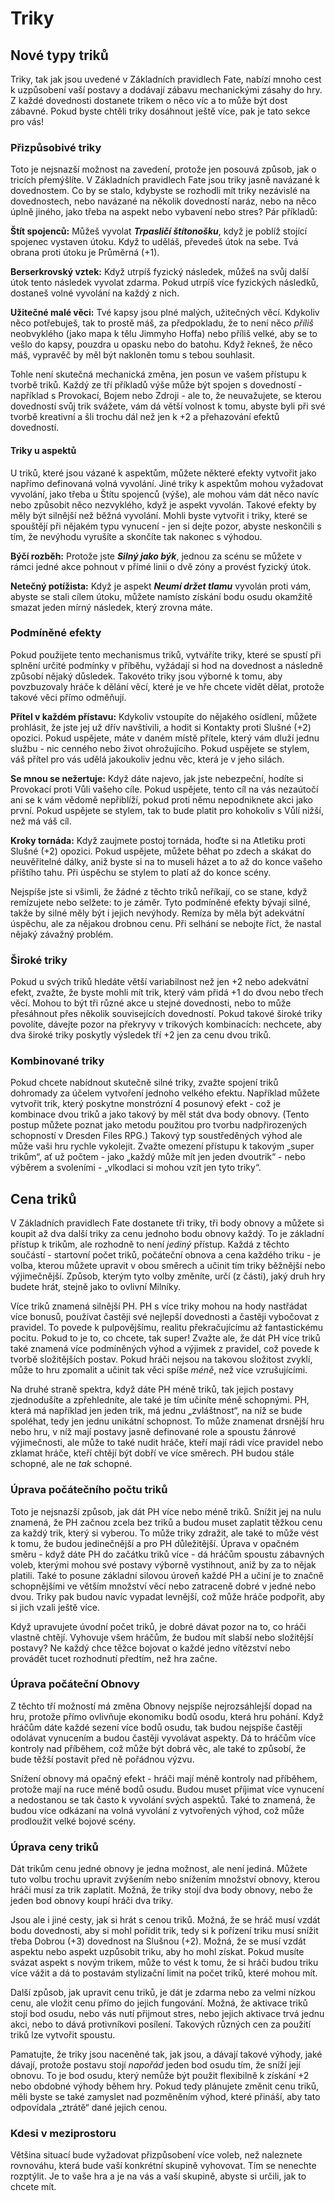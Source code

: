 # Triky
  
## Nové typy triků
  
Triky, tak jak jsou uvedené v Základních pravidlech Fate, nabízí mnoho cest k uzpůsobení vaší postavy a dodávají zábavu mechanickými zásahy do hry. Z každé dovednosti dostanete trikem o něco víc a to může být dost zábavné. Pokud byste chtěli triky dosáhnout ještě více, pak je tato sekce pro vás\!
  
### Přizpůsobivé triky
  
Toto je nejsnazší možnost na zavedení, protože jen posouvá způsob, jak o tricích přemýšlíte. V Základních pravidlech Fate jsou triky jasně navázané k dovednostem. Co by se stalo, kdybyste se rozhodli mít triky nezávislé na dovednostech, nebo navázané na několik dovedností naráz, nebo na něco úplně jiného, jako třeba na aspekt nebo vybavení nebo stres? Pár příkladů:
  
**Štít spojenců:** Můžeš vyvolat **_Trpasličí štítonošku_**, když je poblíž stojící spojenec vystaven útoku. Když to uděláš, převedeš útok na sebe. Tvá obrana proti útoku je Průměrná (+1).
  
**Berserkrovský vztek:** Když utrpíš fyzický následek, můžeš na svůj další útok tento následek vyvolat zdarma. Pokud utrpíš více fyzických následků, dostaneš volné vyvolání na každý z nich.
  
**Užitečné malé věci:** Tvé kapsy jsou plné malých, užitečných věcí. Kdykoliv něco potřebuješ, tak to prostě máš, za předpokladu, že to není něco _příliš_ neobvyklého (jako mapa k tělu Jimmyho Hoffa) nebo příliš velké, aby se to vešlo do kapsy, pouzdra u opasku nebo do batohu. Když řekneš, že něco máš, vypravěč by měl být nakloněn tomu s tebou souhlasit.
  
Tohle není skutečná mechanická změna, jen posun ve vašem přístupu k tvorbě triků. Každý ze tří příkladů výše může být spojen s dovedností - například s Provokací, Bojem nebo Zdroji - ale to, že neuvažujete, se kterou dovedností svůj trik svážete, vám dá větší volnost k tomu, abyste byli při své tvorbě kreativní a šli trochu dál než jen k +2 a přehazování efektů dovedností.
  
#### Triky u aspektů
  
U triků, které jsou vázané k aspektům, můžete některé efekty vytvořit jako napřímo definovaná volná vyvolání. Jiné triky k aspektům mohou vyžadovat vyvolání, jako třeba u Štítu spojenců (výše), ale mohou vám dát něco navíc nebo způsobit něco nezvyklého, když je aspekt vyvolán. Takové efekty by měly být silnější než běžná vyvolání. Mohli byste vytvořit i triky, které se spouštějí při nějakém typu vynucení - jen si dejte pozor, abyste neskončili s tím, že nevýhodu vyrušíte a skončíte tak nakonec s výhodou.
  
**Býčí rozběh:** Protože jste **_Silný jako býk_**, jednou za scénu se můžete v rámci jedné akce pohnout v přímé linii o dvě zóny a provést fyzický útok.
  
**Netečný potížista:** Když je aspekt **_Neumí držet tlamu_** vyvolán proti vám, abyste se stali cílem útoku, můžete namísto získání bodu osudu okamžitě smazat jeden mírný následek, který zrovna máte.
  


### Podmíněné efekty
  
Pokud použijete tento mechanismus triků, vytváříte triky, které se spustí při splnění určité podmínky v příběhu, vyžádají si hod na dovednost a následně způsobí nějaký důsledek. Takovéto triky jsou výborné k tomu, aby povzbuzovaly hráče k dělání věcí, které je ve hře chcete vidět dělat, protože takové věci přímo odměňují.
  
**Přítel v každém přístavu:** Kdykoliv vstoupíte do nějakého osídlení, můžete prohlásit, že jste jej už dřív navštívili, a hodit si Kontakty proti Slušné (+2) opozici. Pokud uspějete, máte v daném místě přítele, který vám dluží jednu službu - nic cenného nebo život ohrožujícího. Pokud uspějete se stylem, váš přítel pro vás udělá jakoukoliv jednu věc, která je v jeho silách.
  
**Se mnou se nežertuje:** Když dáte najevo, jak jste nebezpeční, hodíte si Provokací proti Vůli vašeho cíle. Pokud uspějete, tento cíl na vás nezaútočí ani se k vám vědomě nepřiblíží, pokud proti němu nepodniknete akci jako první. Pokud uspějete se stylem, tak to bude platit pro kohokoliv s Vůlí nižší, než má váš cíl.
  
**Kroky tornáda:** Když zaujmete postoj tornáda, hoďte si na Atletiku proti Slušné (+2) opozici. Pokud uspějete, můžete běhat po zdech a skákat do neuvěřitelné dálky, aniž byste si na to museli házet a to až do konce vašeho příštího tahu. Při úspěchu se stylem to platí až do konce scény.
  
Nejspíše jste si všimli, že žádné z těchto triků neříkají, co se stane, když remízujete nebo selžete: to je záměr. Tyto podmíněné efekty bývají silné, takže by silné měly být i jejich nevýhody. Remíza by měla být adekvátní úspěchu, ale za nějakou drobnou cenu. Při selhání se nebojte říct, že nastal nějaký závažný problém.
  
### Široké triky
  
Pokud u svých triků hledáte větší variabilnost než jen +2 nebo adekvátní efekt, zvažte, že byste mohli mít trik, který vám přidá +1 do dvou nebo třech věcí. Mohou to být tři různé akce u stejné dovednosti, nebo to může přesáhnout přes několik souvisejících dovedností. Pokud takové široké triky povolíte, dávejte pozor na překryvy v trikových kombinacích: nechcete, aby dva široké triky poskytly výsledek tří +2 jen za cenu dvou triků.
  
### Kombinované triky
  
Pokud chcete nabídnout skutečně silné triky, zvažte spojení triků dohromady za účelem vytvoření jednoho velkého efektu. Například můžete vytvořit trik, který poskytne monstrózní 4 posunový efekt - což je kombinace dvou triků a jako takový by měl stát dva body obnovy. (Tento postup můžete poznat jako metodu použitou pro tvorbu nadpřirozených schopností v Dresden Files RPG.) Takový typ soustředěných výhod ale může vaši hru rychle vykolejit. Zvažte omezení přístupu k takovým „super trikům“, ať už počtem - jako „každý může mít jen jeden dvoutrik“ - nebo výběrem a svoleními - „vlkodlaci si mohou vzít jen tyto triky“.
  

  
## Cena triků
  
V Základních pravidlech Fate dostanete tři triky, tři body obnovy a můžete si koupit až dva další triky za cenu jednoho bodu obnovy každý. To je základní přístup k trikům, ale rozhodně to není _jediný_ přístup. Každá z těchto součástí - startovní počet triků, počáteční obnova a cena každého triku - je volba, kterou můžete upravit v obou směrech a učinit tím triky běžnější nebo výjimečnější. Způsob, kterým tyto volby změníte, určí (z části), jaký druh hry budete hrát, stejně jako to ovlivní Milníky.
  
Více triků znamená silnější PH. PH s více triky mohou na hody nastřádat více bonusů, používat častěji své nejlepší dovednosti a častěji vybočovat z pravidel. To povede k pulpovějšímu, realitu překračujícímu až fantastickému pocitu. Pokud to je to, co chcete, tak super\! Zvažte ale, že dát PH více triků také znamená více podmíněných výhod a výjimek z pravidel, což povede k tvorbě složitějších postav. Pokud hráči nejsou na takovou složitost zvyklí, může to hru zpomalit a učinit tak věci spíše _méně_, než více vzrušujícími.
  
Na druhé straně spektra, když dáte PH méně triků, tak jejich postavy zjednodušíte a zpřehledníte, ale také je tím učiníte méně schopnými. PH, která má například jen jeden trik, má jednu „zvláštnost“, na níž se bude spoléhat, tedy jen jednu unikátní schopnost. To může znamenat drsnější hru nebo hru, v níž mají postavy jasně definované role a spoustu žánrové výjimečnosti, ale může to také nudit hráče, kteří mají rádi více pravidel nebo zklamat hráče, kteří chtějí být dobří ve více směrech. PH budou stále schopné, ale ne _tak_ schopné.
  
### Úprava počátečního počtu triků
  
Toto je nejsnazší způsob, jak dát PH více nebo méně triků. Snížit jej na nulu znamená, že PH začnou zcela bez triků a budou muset zaplatit těžkou cenu za každý trik, který si vyberou. To může triky zdražit, ale také to může vést k tomu, že budou jedinečnější a pro PH důležitější. Úprava v opačném směru - když dáte PH do začátku triků více - dá hráčům spoustu zábavných voleb, kterými mohou své postavy výborně vystihnout, aniž by za to nějak platili. Také to posune základní silovou úroveň každé PH a učiní je to značně schopnějšími ve větším množství věcí nebo zatraceně dobré v jedné nebo dvou. Triky pak budou navíc vypadat levnější, což může hráče podpořit, aby si jich vzali ještě více.
  
Když upravujete úvodní počet triků, je dobré dávat pozor na to, co hráči vlastně chtějí. Vyhovuje všem hráčům, že budou mít slabší nebo složitější postavy? Ne každý chce těžce bojovat o každé jedno vítězství nebo provádět tucet rozhodnutí předtím, než hra začne.
  
  
### Úprava počáteční Obnovy
  
Z těchto tří možností má změna Obnovy nejspíše nejrozsáhlejší dopad na hru, protože přímo ovlivňuje ekonomiku bodů osodu, která hru pohání. Když hráčům dáte každé sezení více bodů osudu, tak budou nejspíše častěji odolávat vynucením a budou častěji vyvolávat aspekty. Dá to hráčům více kontroly nad příběhem, což může být dobrá věc, ale také to způsobí, že bude těžší postavit před ně pořádnou výzvu.
  
Snížení obnovy má opačný efekt - hráči mají méně kontroly nad příběhem, protože mají na ruce méně bodů osudu. Budou muset příjimat více vynucení a nedostanou se tak často k vyvolání svých aspektů. Také to znamená, že budou více odkázaní na volná vyvolání z vytvořených výhod, což může prodloužit velké bojové scény.
  

### Úprava ceny triků
  
Dát trikům cenu jedné obnovy je jedna možnost, ale není jediná. Můžete tuto volbu trochu upravit zvýšením nebo snížením množství obnovy, kterou hráči musí za trik zaplatit. Možná, že triky stojí dva body obnovy, nebo že jeden bod obnovy koupí hráči dva triky.
  
Jsou ale i jiné cesty, jak si hrát s cenou triků. Možná, že se hráč musí vzdát bodu dovednosti, aby si mohl pořídit trik, tedy si k pořízení triku musí snížit třeba Dobrou (+3) dovednost na Slušnou (+2). Možná, že se musí vzdát aspektu nebo aspekt uzpůsobit triku, aby ho mohl získat. Pokud musíte svázat aspekt s novým trikem, může to vést k tomu, že si hráči budou triku více vážit a dá to postavám stylizační limit na počet triků, které mohou mít.
  
Další způsob, jak upravit cenu triků, je dát je zdarma nebo za velmi nízkou cenu, ale vložit cenu přímo do jejich fungování. Možná, že aktivace triků stojí bod osudu, nebo vás nutí přijmout stres, nebo jejich aktivace trvá jednu akci, nebo to dává protivníkovi posílení. Takových různých cen za použití triků lze vytvořit spoustu.
  
Pamatujte, že triky jsou naceněné tak, jak jsou, a dávají takové výhody, jaké dávají, protože postavu stojí _napořád_ jeden bod osudu tím, že sníží její obnovu. To je bod osudu, který nemůže být použit flexibilně k získání +2 nebo obdobné výhody během hry. Pokud tedy plánujete změnit cenu triků, měli byste se také zamyslet nad pozměněním výhod, které přináší, aby tato odpovídala „ztrátě“ dané jejich cenou.
  

### Kdesi v meziprostoru
  
Většina situací bude vyžadovat přizpůsobení více voleb, než naleznete rovnováhu, která bude vaší konkrétní skupině vyhovovat. Tím se nenechte rozptýlit. Je to vaše hra a je na vás a vaší skupině, abyste si určili, jak to chcete mít.
